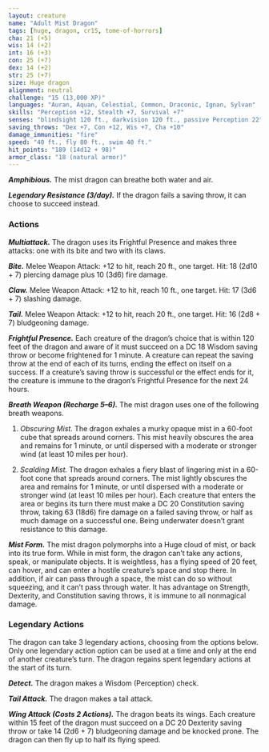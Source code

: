 ```yaml
---
layout: creature
name: "Adult Mist Dragon"
tags: [huge, dragon, cr15, tome-of-horrors]
cha: 21 (+5)
wis: 14 (+2)
int: 16 (+3)
con: 25 (+7)
dex: 14 (+2)
str: 25 (+7)
size: Huge dragon
alignment: neutral
challenge: "15 (13,000 XP)"
languages: "Auran, Aquan, Celestial, Common, Draconic, Ignan, Sylvan"
skills: "Perception +12, Stealth +7, Survival +7"
senses: "blindsight 120 ft., darkvision 120 ft., passive Perception 22"
saving_throws: "Dex +7, Con +12, Wis +7, Cha +10"
damage_immunities: "fire"
speed: "40 ft., fly 80 ft., swim 40 ft."
hit_points: "189 (14d12 + 98)"
armor_class: "18 (natural armor)"
---
```


***Amphibious.*** The mist dragon can breathe both water and air.

***Legendary Resistance (3/day).*** If the dragon fails a saving throw, it can
choose to succeed instead.

### Actions

***Multiattack.*** The dragon uses its Frightful Presence and makes three
attacks: one with its bite and two with its claws.

***Bite.*** Melee Weapon Attack: +12 to hit, reach 20 ft., one target. Hit:
18 (2d10 + 7) piercing damage plus 10 (3d6) fire damage.

***Claw.*** Melee Weapon Attack: +12 to hit, reach 10 ft., one target.
Hit: 17 (3d6 + 7) slashing damage.

***Tail.*** Melee Weapon Attack: +12 to hit, reach 20 ft., one target.
Hit: 16 (2d8 + 7) bludgeoning damage.

***Frightful Presence.*** Each creature of the dragon’s choice that
is within 120 feet of the dragon and aware of it must succeed
on a DC 18 Wisdom saving throw or become frightened for 1
minute. A creature can repeat the saving throw at the end of
each of its turns, ending the effect on itself on a success. If a
creature’s saving throw is successful or the effect ends for it,
the creature is immune to the dragon’s Frightful Presence for the
next 24 hours.

***Breath Weapon (Recharge 5–6).*** The mist dragon uses one of the
following breath weapons.

1. <i>Obscuring Mist.</i> The dragon exhales a murky opaque mist in a 60-foot
cube that spreads around corners. This mist heavily obscures the area and
remains for 1 minute, or until dispersed with a moderate or stronger wind
(at least 10 miles per hour).

2. <i>Scalding Mist.</i> The dragon exhales a fiery blast of lingering mist in
a 60-foot cone that spreads around corners. The mist lightly obscures
the area and remains for 1 minute, or until dispersed with a moderate or
stronger wind (at least 10 miles per hour). Each creature that enters the
area or begins its turn there must make a DC 20 Constitution saving throw,
taking 63 (18d6) fire damage on a failed saving throw, or half as much
damage on a successful one. Being underwater doesn’t grant resistance
to this damage.

***Mist Form.*** The mist dragon polymorphs into a Huge cloud of
mist, or back into its true form. While in mist form, the dragon can’t take
any actions, speak, or manipulate objects. It is weightless, has a flying
speed of 20 feet, can hover, and can enter a hostile creature’s space and
stop there. In addition, if air can pass through a space, the mist can do so
without squeezing, and it can’t pass through water. It has advantage on
Strength, Dexterity, and Constitution saving throws, it is immune to all
nonmagical damage.

### Legendary Actions

The dragon can take 3 legendary actions, choosing from the options
below. Only one legendary action option can be used at a time and only
at the end of another creature’s turn. The dragon regains spent legendary
actions at the start of its turn.

***Detect.*** The dragon makes a Wisdom (Perception) check.

***Tail Attack.*** The dragon makes a tail attack.

***Wing Attack (Costs 2 Actions).*** The dragon beats its wings. Each
creature within 15 feet of the dragon must succeed on a DC 20 Dexterity
saving throw or take 14 (2d6 + 7) bludgeoning damage and be knocked
prone. The dragon can then fly up to half its flying speed.
